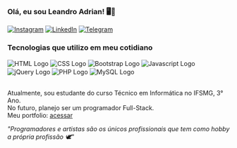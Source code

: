 ### Olá, eu sou Leandro Adrian! 🖥️👋

[![Instagram](https://img.shields.io/badge/Instagram-E4405F?style=for-the-badge&logo=instagram&logoColor=white)](https://www.instagram.com/leandroadrian_/)
[![LinkedIn](https://img.shields.io/badge/LinkedIn-0077B5?style=for-the-badge&logo=linkedin&logoColor=white)](https://www.linkedin.com/in/leandro-adrian)
[![Telegram](https://img.shields.io/badge/Telegram-2CA5E0?style=for-the-badge&logo=telegram&logoColor=white)](https://t.me/LeandroAdrian)

### Tecnologias que utilizo em meu cotidiano

<div style="display: inline_block">
    <img src="https://img.shields.io/badge/HTML5-E34F26?style=for-the-badge&logo=html5&logoColor=white"  alt="HTML Logo" align="center" />
    <img src="https://img.shields.io/badge/CSS3-1572B6?style=for-the-badge&logo=css3&logoColor=white"  alt="CSS Logo" align="center" />
    <img src="https://img.shields.io/badge/Bootstrap-563D7C?style=for-the-badge&logo=bootstrap&logoColor=white"  alt="Bootstrap Logo" align="center" />
    <img src="https://img.shields.io/badge/JavaScript-F7DF1E?style=for-the-badge&logo=javascript&logoColor=black"  alt="Javascript Logo" align="center" />
    <img src="https://img.shields.io/badge/jQuery-0769AD?style=for-the-badge&logo=jquery&logoColor=white"  alt="jQuery Logo" align="center" />
    <img src="https://img.shields.io/badge/PHP-777BB4?style=for-the-badge&logo=php&logoColor=white"  alt="PHP Logo" align="center" />
    <img src="https://img.shields.io/badge/MySQL-00000F?style=for-the-badge&logo=mysql&logoColor=white"  alt="MySQL Logo" align="center" />
</div><br>

Atualmente, sou estudante do curso Técnico em Informática no IFSMG, 3° Ano.<br>
No futuro, planejo ser um programador Full-Stack.<br>
Meu portfolio: <a href="https://lezzin.github.io/" target="_blank">acessar</a>

<i>"Programadores e artistas são os únicos profissionais que tem como hobby a própria profissão 🕊️"</i>
